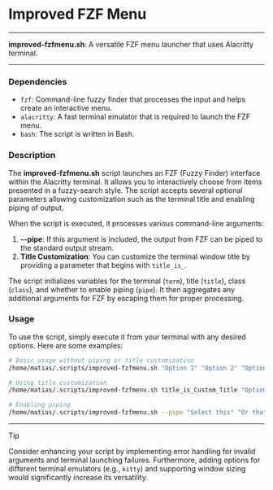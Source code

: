 # Improved FZF Menu

---

**improved-fzfmenu.sh**: A versatile FZF menu launcher that uses Alacritty terminal.

---

### Dependencies

- `fzf`: Command-line fuzzy finder that processes the input and helps create an interactive menu.
- `alacritty`: A fast terminal emulator that is required to launch the FZF menu. 
- `bash`: The script is written in Bash.

### Description

The **improved-fzfmenu.sh** script launches an FZF (Fuzzy Finder) interface within the Alacritty terminal. It allows you to interactively choose from items presented in a fuzzy-search style. The script accepts several optional parameters allowing customization such as the terminal title and enabling piping of output.

When the script is executed, it processes various command-line arguments:

1. **--pipe**: If this argument is included, the output from FZF can be piped to the standard output stream.
2. **Title Customization**: You can customize the terminal window title by providing a parameter that begins with `title_is_`.

The script initializes variables for the terminal (`term`), title (`title`), class (`class`), and whether to enable piping (`pipe`). It then aggregates any additional arguments for FZF by escaping them for proper processing.

### Usage

To use the script, simply execute it from your terminal with any desired options. Here are some examples:

```bash
# Basic usage without piping or title customization
/home/matias/.scripts/improved-fzfmenu.sh "Option 1" "Option 2" "Option 3"

# Using title customization
/home/matias/.scripts/improved-fzfmenu.sh title_is_Custom_Title "Option A" "Option B"

# Enabling piping
/home/matias/.scripts/improved-fzfmenu.sh --pipe "Select this" "Or that"
```

---

> [!TIP] 
> Consider enhancing your script by implementing error handling for invalid arguments and terminal launching failures. Furthermore, adding options for different terminal emulators (e.g., `kitty`) and supporting window sizing would significantly increase its versatility.